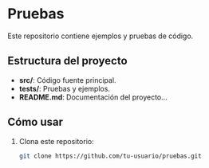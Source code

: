 ﻿# Pruebas

Este repositorio contiene ejemplos y pruebas de código.

## Estructura del proyecto

- **src/**: Código fuente principal.
- **tests/**: Pruebas y ejemplos.
- **README.md**: Documentación del proyecto...

## Cómo usar

1. Clona este repositorio:
   ```sh
   git clone https://github.com/tu-usuario/pruebas.git
   ```
